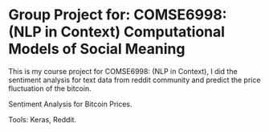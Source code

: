 # Group Project for: COMSE6998:  (NLP in Context) Computational Models of Social Meaning
This is my course project for COMSE6998: (NLP in Context), I did the sentiment analysis for text data from reddit community and predict the price fluctuation of the bitcoin.

Sentiment Analysis for Bitcoin Prices.

Tools: Keras, Reddit.
